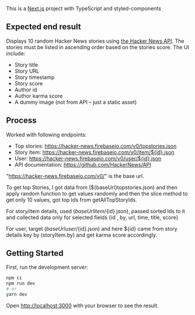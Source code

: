 This is a [Next.js](https://nextjs.org/) project with TypeScript and styled-components


## Expected end result
Displays 10 random Hacker News stories using [the Hacker News API](https://github.com/HackerNews/API). The stories must be listed in ascending order based on the stories score.
The UI include:
* Story title
* Story URL
* Story timestamp
* Story score
* Author id
* Author karma score
* A dummy image (not from API – just a static asset)


## Process
Worked with following endpoints:
* Top stories: https://hacker-news.firebaseio.com/v0/topstories.json
* Story item: https://hacker-news.firebaseio.com/v0/item/${id}.json
* User: https://hacker-news.firebaseio.com/v0/user/${id}.json
* API documentation: https://github.com/HackerNews/API

"https://hacker-news.firebaseio.com/v0/" is the base url. 

To get top Stories, I got data from (${baseUrl}topstories.json) and then apply random function to get values randomly and then the slice method to get only 10 values, got top Ids from getAllTopStoryIds.

For story/item details, used (${baseUrl}item/${id}.json), passed sorted Ids to it and collected data only for selected fields {id , by, url, time, title, score}

For user, target (${baseUrl}user/${id}.json) and here ${id} came from story details key by (storyItem.by) and get karma score accordingly.


## Getting Started
First, run the development server:

```bash
npm ci
npm run dev
# or
yarn dev
```

Open [http://localhost:3000](http://localhost:3000) with your browser to see the result.
